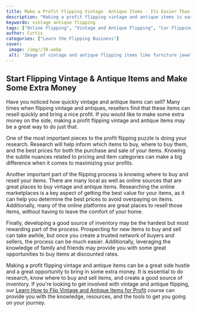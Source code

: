 ```yaml
---
title: Make a Profit Flipping Vintage  Antique Items - Its Easier Than You Think
description: "Making a profit flipping vintage and antique items is easier than you think Learn tips about where to find and buy vintage and antique goods and how to select the items that will give you the highest return on your investment"
keywords: vintage antique flipping
tags: ["Online Flipping", "Vintage and Antique Flipping", "Car Flipping", "Real Estate Flipping"]
author: Curtis
categories: ["Learn the Flipping Business"]
cover: 
 image: /img//39.webp
 alt: 'Image of vintage and antique flipping items like furniture jewelry and collectibles with text overlay reading Make a Profit Flipping Vintage Antique Items - Its Easier Than You Think'
---
```

## Start Flipping Vintage & Antique Items and Make Some Extra Money

Have you noticed how quickly vintage and antique items can sell? Many times when flipping vintage and antiques, resellers find that these items can resell quickly and bring a nice profit. If you would like to make some extra money on the side, making a profit flipping vintage and antique items may be a great way to do just that. 

One of the most important pieces to the profit flipping puzzle is doing your research. Research will help inform which items to buy, where to buy them, and the best prices for both the purchase and sale of your items. Knowing the subtle nuances related to pricing and item categories can make a big difference when it comes to maximizing your profits.

Another important part of the flipping process is knowing where to buy and resell your items. There are many local as well as online sources that are great places to buy vintage and antique items. Researching the online marketplaces is a key aspect of getting the best value for your items, as it can help you determine the best prices to avoid overpaying on items. Additionally, many of the online platforms are great places to resell those items, without having to leave the comfort of your home. 

Finally, developing a good source of inventory may be the hardest but most rewarding part of the process. Prospecting for new items to buy and sell can take awhile, but once you create a trusted network of buyers and sellers, the process can be much easier. Additionally, leveraging the knowledge of family and friends may provide you with some great opportunities to buy items at discounted rates. 

Making a profit flipping vintage and antique items can be a great side hustle and a great opportunity to bring in some extra money. It is essential to do research, know where to buy and sell items, and create a good source of inventory. If you're looking to get involved with vintage and antique flipping, our [Learn How to Flip Vintage and Antique Items for Profit](/vintage-and-antique-flipping) course can provide you with the knowledge, resources, and the tools to get you going on your journey.

